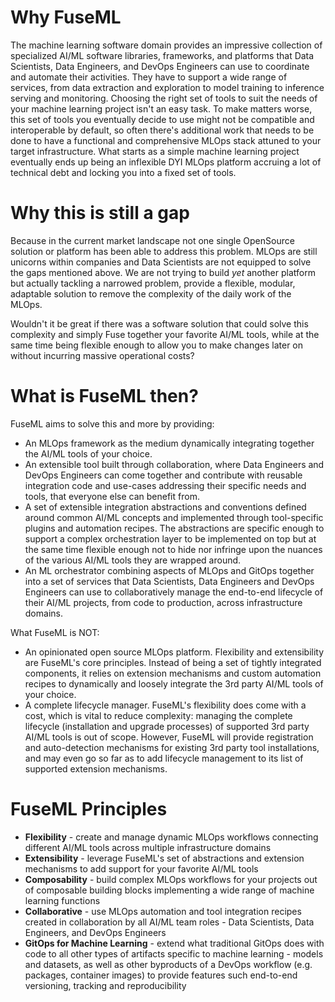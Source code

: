 # Why FuseML

The machine learning software domain provides an impressive collection of specialized AI/ML software libraries, frameworks, and platforms that Data Scientists, Data Engineers, and DevOps Engineers can use to coordinate and automate their activities. They have to support a wide range of services, from data extraction and exploration to model training to inference serving and monitoring. Choosing the right set of tools to suit the needs of your machine learning project isn't an easy task. To make matters worse, this set of tools you eventually decide to use might not be compatible and interoperable by default, so often there's additional work that needs to be done to have a functional and comprehensive MLOps stack attuned to your target infrastructure. What starts as a simple machine learning project eventually ends up being an inflexible DYI MLOps platform accruing a lot of technical debt and locking you into a fixed set of tools.

# Why this is still a gap
Because in the current market landscape not one single OpenSource solution or platform has been able to address this problem. MLOps are still unicorns within companies and Data Scientists are not equipped to solve the gaps mentioned above.
We are not trying to build *yet* another platform but actually tackling a narrowed problem, provide a flexible, modular, adaptable solution to remove the complexity of the daily work of the MLOps.

Wouldn't it be great if there was a software solution that could solve this complexity and simply Fuse together your favorite AI/ML tools, while at the same time being flexible enough to allow you to make changes later on without incurring massive operational costs?

# What is FuseML then?

FuseML aims to solve this and more by providing:

   -  An MLOps framework as the medium dynamically integrating together the AI/ML tools of your choice.
   -  An extensible tool built through collaboration, where Data Engineers and DevOps Engineers can come together and contribute with reusable integration code and use-cases addressing their specific needs and tools, that everyone else can benefit from.
   - A set of extensible integration abstractions and conventions defined around common AI/ML concepts and implemented through tool-specific plugins and automation recipes. The abstractions are specific enough to support a complex orchestration layer to be implemented on top but at the same time flexible enough not to hide nor infringe upon the nuances of the various AI/ML tools they are wrapped around.
   - An ML orchestrator combining aspects of MLOps and GitOps together into a set of services that Data Scientists, Data Engineers and DevOps Engineers can use to collaboratively manage the end-to-end lifecycle of their AI/ML projects, from code to production, across infrastructure domains.

What FuseML is NOT:

   - An opinionated open source MLOps platform. Flexibility and extensibility are FuseML's core principles. Instead of being a set of tightly integrated components, it relies on extension mechanisms and custom automation recipes to dynamically and loosely integrate the 3rd party AI/ML tools of your choice.
   - A complete lifecycle manager. FuseML's flexibility does come with a cost, which is vital to reduce complexity: managing the complete lifecycle (installation and upgrade processes) of supported 3rd party AI/ML tools is out of scope. However, FuseML will provide registration and auto-detection mechanisms for existing 3rd party tool installations, and may even go so far as to add lifecycle management to its list of supported extension mechanisms.

 # FuseML Principles

- **Flexibility** - create and manage dynamic MLOps workflows connecting different AI/ML tools across multiple infrastructure domains
- **Extensibility** - leverage FuseML's set of abstractions and extension mechanisms to add support for your favorite AI/ML tools
- **Composability** - build complex MLOps workflows for your projects out of composable building blocks implementing a wide range of machine learning functions
- **Collaborative** - use MLOps automation and tool integration recipes created in collaboration by all AI/ML team roles - Data Scientists, Data Engineers, and DevOps Engineers
- **GitOps for Machine Learning** - extend what traditional GitOps does with code to all other types of artifacts specific to machine learning - models and datasets, as well as other byproducts of a DevOps workflow (e.g. packages, container images) to provide features such end-to-end versioning, tracking and reproducibility

